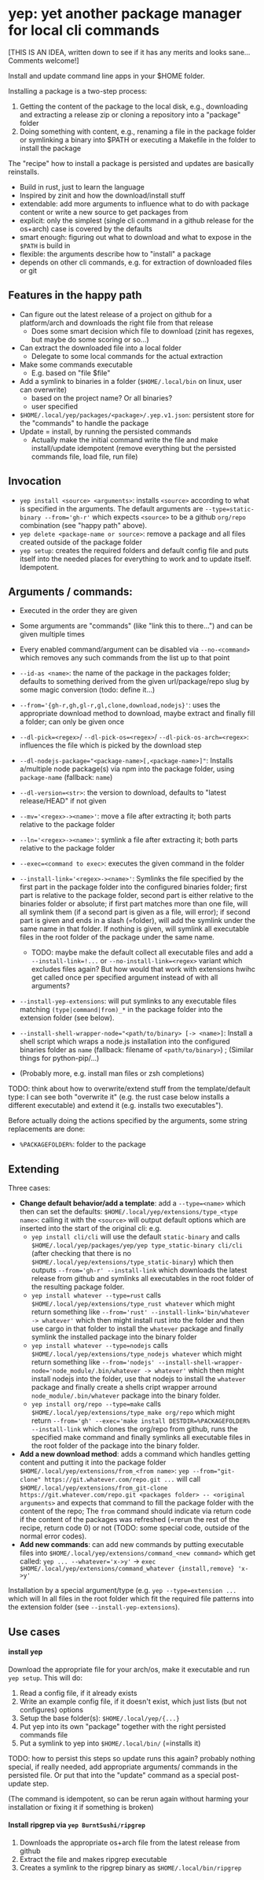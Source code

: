 # yep: yet another package manager for local cli commands

[THIS IS AN IDEA, written down to see if it has any merits and looks sane... Comments welcome!]

Install and update command line apps in your $HOME folder.

Installing a package is a two-step process:

1. Getting the content of the package to the local disk, e.g., downloading and extracting a release zip or cloning a
   repository into a "package" folder
2. Doing something with content, e.g., renaming a file in the package folder or symlinking a binary into $PATH or
   executing a Makefile in the folder to install the package

The "recipe" how to install a package is persisted and updates are basically reinstalls.

- Build in rust, just to learn the language
- Inspired by zinit and how the download/install stuff
- extendable: add more arguments to influence what to do with package content or write a new source to get packages from
- explicit: only the simplest (single cli command in a github release for the os+arch) case is covered by the defaults
- smart enough: figuring out what to download and what to expose in the `$PATH` is build in
- flexible: the arguments describe how to "install" a package
- depends on other cli commands, e.g. for extraction of downloaded files or git

## Features in the happy path

- Can figure out the latest release of a project on github for a platform/arch and downloads the right file from that
  release
    - Does some smart decision which file to download (zinit has regexes, but maybe do some scoring or so...)
- Can extract the downloaded file into a local folder
    - Delegate to some local commands for the actual extraction
- Make some commands executable
    - E.g. based on "file $file"
- Add a symlink to binaries in a folder (`$HOME/.local/bin` on linux, user can overwrite)
    - based on the project name? Or all binaries?
    - user specified
- `$HOME/.local/yep/packages/<package>/.yep.v1.json`: persistent store for the "commands" to handle the package
- Update = install, by running the persisted commands
    - Actually make the initial command write the file and make install/update idempotent (remove everything but the
      persisted commands file, load file, run file)

## Invocation

- `yep install <source> <arguments>`: installs `<source>` according to what is specified in the arguments.
  The default arguments are `--type=static-binary --from='gh-r'` which expects `<source>` to be a
  github `org/repo` combination (see "happy path" above).
- `yep delete <package-name or source>`: remove a package and all files created outside of the package folder
- `yep setup`: creates the required folders and default config file and puts itself into the needed places for
  everything to work and to update itself. Idempotent.

## Arguments / commands:

- Executed in the order they are given
- Some arguments are "commands" (like "link this to there...") and can be given multiple times
- Every enabled command/argument can be disabled via `--no-<command>` which removes any such commands from the list up
  to that point

- `--id-as <name>`: the name of the package in the packages folder; defaults to something derived from the given
  url/package/repo slug by some magic conversion (todo: define it...)
- `--from='{gh-r,gh,gl-r,gl,clone,download,nodejs}'`: uses the appropriate download method to download, maybe extract and
  finally fill a folder; can only be given once
- `--dl-pick=<regex>`/ `--dl-pick-os=<regex>`/ `--dl-pick-os-arch=<regex>`: influences the file which is picked by the
  download step
- `--dl-nodejs-package="<package-name>[,<package-name>]"`: Installs a/multiple node package(s) via npm into the package folder, using 
  `package-name` (fallback: `name`)
- `--dl-version=<str>`: the version to download, defaults to "latest release/HEAD" if not given
- `--mv='<regex>-><name>'`: move a file after extracting it; both parts relative to the package folder
- `--ln='<regex>-><name>'`: symlink a file after extracting it; both parts relative to the package folder
- `--exec=<command to exec>`: executes the given command in the folder
- `--install-link='<regex>-><name>'`: Symlinks the file specified by the first part in the package folder into the configured
  binaries folder; first part is relative to the package folder, second part is either relative to the binaries folder
  or absolute; if first part matches more than one file, will all symlink them (if a second part is given as a file,
  will error); if second part is given and ends in a slash (=folder), will add the symlink under the same name in that
  folder. If nothing is given, will symlink all executable files in the root folder of the package under the same name.
    - TODO: maybe make the default collect all executable files and add a `--install-link=!...`
      or `--no-install-link=<regex>` variant which excludes files again? But how would that work with extensions hwihc
      get called once per specified argument instead of with all arguments?
- `--install-yep-extensions`: will put symlinks to any executable files matching `(type|command|from)_*` in the package
  folder into the extension folder (see below).
- `--install-shell-wrapper-node="<path/to/binary> [-> <name>]`: Install a shell script which wraps a node.js installation 
  into the configured binaries folder as `name` (fallback: filename of `<path/to/binary>`) ; (Similar things for python-pip/...)
- (Probably more, e.g. install man files or zsh completions)

TODO: think about how to overwrite/extend stuff from the template/default type: I can see both "overwrite it" (e.g. the
rust case below installs a different executable) and extend it (e.g. installs two executables").

Before actually doing the actions specified by the arguments, some string replacements are done:

- `%PACKAGEFOLDER%`: folder to the package

## Extending

Three cases:

- **Change default behavior/add a template**: add a `--type=<name>` which then can set the
  defaults: `$HOME/.local/yep/extensions/type_<type name>`:
  calling it with the `<source>` will output default options which are inserted into the start of the original
  cli: e.g.
    - `yep install cli/cli`  will use the default `static-binary` and
      calls `$HOME/.local/yep/packages/yep/yep type_static-binary cli/cli` (after checking that there is
      no `$HOME/.local/yep/extensions/type_static-binary`) which then outputs `--from='gh-r' --install-link` which
      downloads the latest release from github and symlinks all executables in the root folder of the resulting package
      folder.
    - `yep install whatever --type=rust` calls `$HOME/.local/yep/extensions/type_rust whatever` which might return something
      like `--from='rust' --install-link='bin/whatever -> whatever'` which then
      might install rust into the folder and then use cargo in that folder to install the
      `whatever` package and finally symlink the installed package into the binary folder
    - `yep install whatever --type=nodejs` calls `$HOME/.local/yep/extensions/type_nodejs whatever` which might 
      return something like `--from='nodejs' --install-shell-wrapper-node='node_module/.bin/whatever -> whatever'` which
      then might install nodejs into the folder, use that nodejs to install the `whatever` package and finally create 
      a shells cript wrapper arround `node_module/.bin/whatever` package into the binary folder.
    - `yep install org/repo --type=make` calls `$HOME/.local/yep/extensions/type_make org/repo` which
      might return `--from='gh' --exec='make install DESTDIR=%PACKAGEFOLDER% --install-link` which clones the org/repo
      from github, runs the specified make command and finally symlinks all executable files in the root folder of the
      package into the binary folder.
- **Add a new download method**: adds a command which handles getting content and putting it into the package folder
  `$HOME/.local/yep/extensions/from_<from name>`: `yep --from="git-clone" https://git.whatever.com/repo.git ...`
  will call
  `$HOME/.local/yep/extensions/from_git-clone https://git.whatever.com/repo.git <packages folder> -- <original arguments>`
  and expects that command to fill the package folder with the content of the
  repo; The `from` command should indicate via return code if the content of the packages
  was refreshed (=rerun the rest of the recipe, return code 0) or not (TODO: some special code, outside of the normal
  error codes).
- **Add new commands**: can add new commands by putting executable files
  into `$HOME/.local/yep/extensions/command_<new command>`
  which get called: `yep ... --whatever='x->y'`
  -> `exec $HOME/.local/yep/extensions/command_whatever {install,remove} 'x->y'`

Installation by a special argument/type (e.g. `yep --type=extension ... ` which will ln all files in the root folder
which fit the required file patterns into the extension folder (see `--install-yep-extensions`).

## Use cases

#### install yep

Download the appropriate file for your arch/os, make it executable and run `yep setup`. This will do:

1. Read a config file, if it already exists
2. Write an example config file, if it doesn't exist, which just lists (but not configures) options
3. Setup the base folder(s): `$HOME/.local/yep/{...}`
4. Put yep into its own "package" together with the right persisted commands file
5. Put a symlink to yep into `$HOME/.local/bin/` (=installs it)

TODO: how to persist this steps so update runs this again? probably nothing special, if really needed, add
appropriate arguments/ commands in the persisted file. Or put that into the "update" command as a special post-update
step.

(The command is idempotent, so can be rerun again without harming your installation or fixing it if something is broken)

#### Install ripgrep via `yep BurntSushi/ripgrep`

1. Downloads the appropriate os+arch file from the latest release from github
2. Extract the file and makes ripgrep executable
3. Creates a symlink to the ripgrep binary as  `$HOME/.local/bin/ripgrep`
